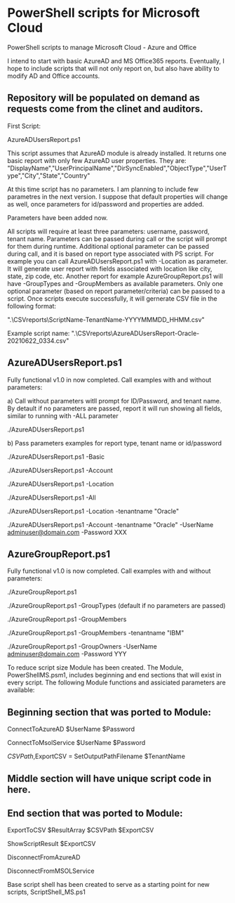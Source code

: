 # PowerShell scripts for Microsoft Cloud
PowerShell scripts to manage Microsoft Cloud - Azure and Office

I intend to start with basic AzureAD and MS Office365 reports.
Eventually, I hope to include scripts that will not only report on, but also have ability to modify AD and Office accounts.


## Repository will be populated on demand as requests come from the clinet and auditors.

First Script:

AzureADUsersReport.ps1

This script assumes that AzureAD module is already installed. It returns one basic report with only few AzureAD user properties. They are: "DisplayName","UserPrincipalName","DirSyncEnabled","ObjectType","UserType","City","State","Country"

At this time script has no parameters. I am planning to include few parametres in the next version. I suppose that default properties will change as well, once parameters for id/password and properties are added.

Parameters have been added now.

All scripts will require at least three parameters: username, password, tenant name. Parameters can be passed during call or the script will prompt for them during runtime. Additional optional parameter can be passed during call, and it is based on report type associated with PS script. For example you can call AzureADUsersReport.ps1 with -Location as parameter. It will generate user report with fields associated with location like city, state, zip code, etc. Another report for example AzureGroupReport.ps1 will have -GroupTypes and -GroupMembers as available parameters. Only one optional parameter (based on report parameter/criteria) can be passed to a script. Once scripts execute successfully, it will gernerate CSV file in the following format:

".\CSVreports\ScriptName-TenantName-YYYYMMMDD_HHMM.csv"

Example script name: ".\CSVreports\AzureADUsersReport-Oracle-20210622_0334.csv"


AzureADUsersReport.ps1
----------------------
Fully functional v1.0 in now completed. Call examples with and without parameters:

a) Call without parameters witll prompt for ID/Password, and tenant name. By detault if no parameters are passed, report it will run showing all fields, similar to running with -ALL parameter

./AzureADUsersReport.ps1

b) Pass parameters examples for report type, tenant name or id/password

./AzureADUsersReport.ps1 -Basic

./AzureADUsersReport.ps1 -Account

./AzureADUsersReport.ps1 -Location

./AzureADUsersReport.ps1 -All

./AzureADUsersReport.ps1 -Location -tenantname "Oracle"

./AzureADUsersReport.ps1 -Account -tenantname "Oracle" -UserName adminuser@domain.com -Password XXX




AzureGroupReport.ps1
--------------------
Fully functional v1.0 is now completed. Call examples with and without parameters:

./AzureGroupReport.ps1

./AzureGroupReport.ps1 -GroupTypes (default if no parameters are passed)

./AzureGroupReport.ps1 -GroupMembers

./AzureGroupReport.ps1 -GroupMembers -tenantname "IBM"

./AzureGroupReport.ps1 -GroupOwners -UserName adminuser@domain.com -Password YYY


To reduce script size Module has been created. The Module, PowerShellMS.psm1, includes beginning and end sections that will exist in every script. The following Module functions and assiciated parameters are available:

Beginning section that was ported to Module:
---------------------------------------------
ConnectToAzureAD $UserName $Password

ConnectToMsolService $UserName $Password

$CSVPath,$ExportCSV = SetOutputPathFilename $TenantName

Middle section will have unique script code in here.
----------------------------------------------------


End section that was ported to Module:
---------------------------------------
ExportToCSV $ResultArray $CSVPath $ExportCSV

ShowScriptResult $ExportCSV

DisconnectFromAzureAD

DisconnectFromMSOLService


Base script shell has been created to serve as a starting point for new scripts, ScriptShell_MS.ps1

